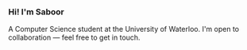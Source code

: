 <h3> Hi! I'm Saboor </h3>
<p> A Computer Science student at the University of Waterloo. I'm open to collaboration — feel free to get in touch. </p>
